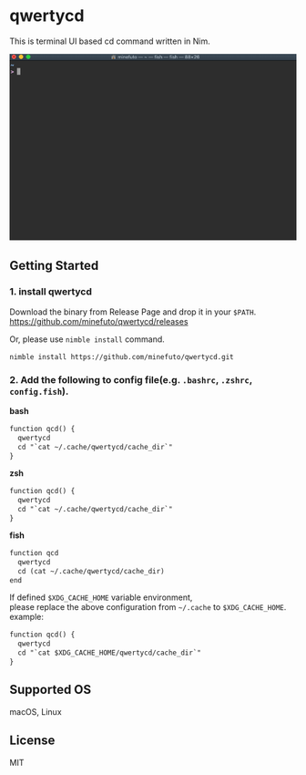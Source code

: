 # qwertycd
This is terminal UI based cd command written in Nim.

<img src="https://github.com/minefuto/qwertycd/blob/master/gif/qwertycd.gif">

## Getting Started

### 1. install qwertycd
Download the binary from Release Page and drop it in your `$PATH`.  
<https://github.com/minefuto/qwertycd/releases>

Or, please use `nimble install` command.
```
nimble install https://github.com/minefuto/qwertycd.git
```

### 2. Add the following to config file(e.g. `.bashrc`, `.zshrc`, `config.fish`).  
**bash**
```
function qcd() {
  qwertycd
  cd "`cat ~/.cache/qwertycd/cache_dir`"
}
```
**zsh**
```
function qcd() {
  qwertycd
  cd "`cat ~/.cache/qwertycd/cache_dir`"
}
```
**fish**
```
function qcd
  qwertycd
  cd (cat ~/.cache/qwertycd/cache_dir)
end
```
If defined `$XDG_CACHE_HOME` variable environment,  
please replace the above configuration from `~/.cache` to `$XDG_CACHE_HOME`.  
example:  
```
function qcd() {
  qwertycd
  cd "`cat $XDG_CACHE_HOME/qwertycd/cache_dir`"
}
```
## Supported OS
macOS, Linux

## License
MIT
